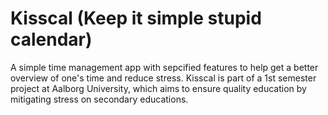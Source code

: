 # Kisscal (Keep it simple stupid calendar)
A simple time management app with sepcified features to help get a better overview of one's time and reduce stress.
Kisscal is part of a 1st semester project at Aalborg University, which aims to ensure quality education by mitigating stress on secondary educations.
